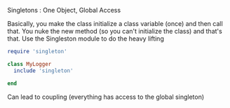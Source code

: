 Singletons :  One Object, Global Access

Basically, you make the class initialize a class variable (once)
and then call that.  You nuke the new method (so you can't initialize the class)
and that's that.  Use the Singleston module to do the heavy lifting

```ruby
require 'singleton'

class MyLogger
  include 'singleton'

end

```

Can lead to coupling (everything has access to the global singleton)
